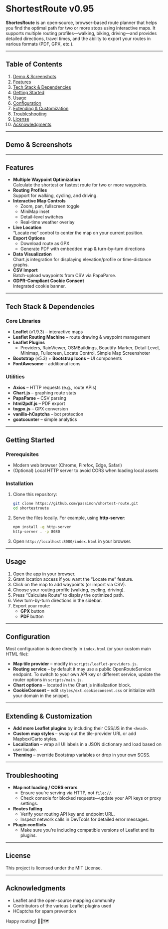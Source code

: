 # ShortestRoute v0.95

**ShortesRoute** is an open‐source, browser-based route planner that helps you find the optimal path for two or more stops using interactive maps. It supports multiple routing profiles—walking, biking, driving—and provides detailed directions, travel times, and the ability to export your routes in various formats (PDF, GPX, etc.).

---

## Table of Contents

1. [Demo & Screenshots](#demo--screenshots)  
2. [Features](#features)  
3. [Tech Stack & Dependencies](#tech-stack--dependencies)  
4. [Getting Started](#getting-started)  
5. [Usage](#usage)  
6. [Configuration](#configuration)  
7. [Extending & Customization](#extending--customization)  
8. [Troubleshooting](#troubleshooting)  
9. [License](#license)  
10. [Acknowledgments](#acknowledgments)  

---

## Demo & Screenshots



---

## Features

- **Multiple Waypoint Optimization**  
  Calculate the shortest or fastest route for two or more waypoints.
- **Routing Profiles**  
  Support for walking, cycling, and driving.
- **Interactive Map Controls**  
  - Zoom, pan, fullscreen toggle  
  - MiniMap inset  
  - Detail-level switches  
  - Real-time weather overlay
- **Live Location**  
  “Locate me” control to center the map on your current position.
- **Export Options**  
  - Download route as GPX  
  - Generate PDF with embedded map & turn-by-turn directions  
- **Data Visualization**  
  Chart.js integration for displaying elevation/profile or time-distance graphs.
- **CSV Import**  
  Batch-upload waypoints from CSV via PapaParse.
- **GDPR-Compliant Cookie Consent**  
  Integrated cookie banner.

---

## Tech Stack & Dependencies

### Core Libraries

- **Leaflet** (v1.9.3) – interactive maps  
- **Leaflet Routing Machine** – route drawing & waypoint management  
- **Leaflet Plugins**  
  - Providers, RainViewer, OSMBuildings, Beautify-Marker, Detail Level, Minimap, Fullscreen, Locate Control, Simple Map Screenshoter
- **Bootstrap** (v5.3) + **Bootstrap Icons** – UI components  
- **FontAwesome** – additional icons  

### Utilities

- **Axios** – HTTP requests (e.g., route APIs)  
- **Chart.js** – graphing route stats  
- **PapaParse** – CSV parsing  
- **html2pdf.js** – PDF export  
- **togpx.js** – GPX conversion  
- **vanilla-hCaptcha** – bot protection  
- **goatcounter** – simple analytics  

---

## Getting Started

### Prerequisites

- Modern web browser (Chrome, Firefox, Edge, Safari)  
- (Optional) Local HTTP server to avoid CORS when loading local assets  

### Installation

1. Clone this repository:  
   ```bash
   git clone https://github.com/passimon/shortest-route.git
   cd shortestroute
   ```
2. Serve the files locally. For example, using **http-server**:  
   ```bash
   npm install -g http-server
   http-server . -p 8080
   ```
3. Open `http://localhost:8080/index.html` in your browser.

---

## Usage

1. Open the app in your browser.  
2. Grant location access if you want the “Locate me” feature.  
3. Click on the map to add waypoints (or import via CSV).  
4. Choose your routing profile (walking, cycling, driving).  
5. Press “Calculate Route” to display the optimized path.  
6. View turn-by-turn directions in the sidebar.  
7. Export your route:  
   - **GPX** button  
   - **PDF** button  

---

## Configuration

Most configuration is done directly in `index.html` (or your custom main HTML file):

- **Map tile provider** – modify in `scripts/leaflet-providers.js`.  
- **Routing service** – by default it may use a public OpenRouteService endpoint. To switch to your own API key or different service, update the router options in `scripts/main.js`.  
- **Chart options** – located in the Chart.js initialization block.  
- **CookieConsent** – edit `styles/ext.cookieconsent.css` or initialize with your domain in the snippet.

---

## Extending & Customization

- **Add more Leaflet plugins** by including their CSS/JS in the `<head>`.  
- **Custom map styles** – swap out the tile-provider URL or add Mapbox/Carto styles.  
- **Localization** – wrap all UI labels in a JSON dictionary and load based on user locale.  
- **Theming** – override Bootstrap variables or drop in your own SCSS.  

---

## Troubleshooting

- **Map not loading / CORS errors**  
  - Ensure you’re serving via HTTP, not `file://`.  
  - Check console for blocked requests—update your API keys or proxy settings.
- **Routes failing**  
  - Verify your routing API key and endpoint URL.  
  - Inspect network calls in DevTools for detailed error messages.
- **Plugin conflicts**  
  - Make sure you’re including compatible versions of Leaflet and its plugins.

---

## License

This project is licensed under the MIT License.

---

## Acknowledgments

- Leaflet and the open-source mapping community  
- Contributors of the various Leaflet plugins used  
- HCaptcha for spam prevention  

Happy routing! 🚴‍♂️🗺️

